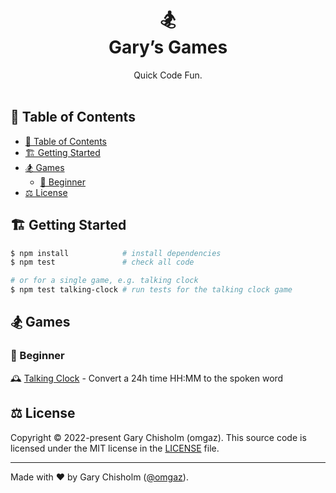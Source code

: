 <h1 align=center>
  🏂<br>
  Gary’s Games
</h1>

<p align=center>Quick Code Fun.<br><br></p>

## 📖 Table of Contents

- [📖 Table of Contents](#-table-of-contents)
- [🏗 Getting Started](#-getting-started)
- [🏂 Games](#-games)
  - [🐤 Beginner](#-beginner)
- [⚖️ License](#️-license)

## 🏗 Getting Started

```sh
$ npm install            # install dependencies
$ npm test               # check all code

# or for a single game, e.g. talking clock
$ npm test talking-clock # run tests for the talking clock game
```

## 🏂 Games

### 🐤 Beginner

🕰 [Talking Clock](games/talking-clock) - Convert a 24h time HH:MM to the spoken word

## ⚖️ License

Copyright © 2022-present Gary Chisholm (omgaz). This source code is licensed under the MIT license in the
[LICENSE](https://github.com/omgaz/garys-games/blob/master/LICENSE.md) file.

---

Made with ♥ by Gary Chisholm ([@omgaz](https://github.com/omgaz)).
